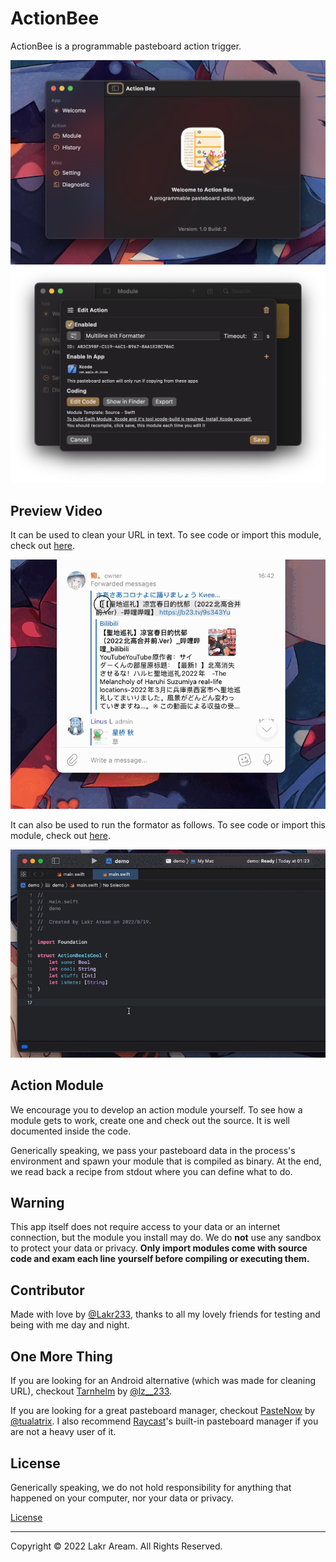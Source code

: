 # ActionBee

ActionBee is a programmable pasteboard action trigger.

![Screenshot](./Resources/Demo/ScreenshotMain.png)
![Screenshot](./Resources/Demo/ScreenshotModule.png)

## Preview Video

It can be used to clean your URL in text. To see code or import this module, check out [here](./Resources/ModuleSample/Module%20Export%20-%20Link%20Cleaner/).

![Clean URL](./Resources/Demo/Demo%20Link%20Cleaner.gif)

It can also be used to run the formator as follows. To see code or import this module, check out [here](./Resources/ModuleSample/Module%20Export%20-%20Multiline%20Init%20Formatter/).

![Format Code](./Resources/Demo/Demo%20Multiline%20Formatter.gif)

## Action Module

We encourage you to develop an action module yourself. To see how a module gets to work, create one and check out the source. It is well documented inside the code.

Generically speaking, we pass your pasteboard data in the process's environment and spawn your module that is compiled as binary. At the end, we read back a recipe from stdout where you can define what to do.

## Warning

This app itself does not require access to your data or an internet connection, but the module you install may do. We do **not** use any sandbox to protect your data or privacy. **Only import modules come with source code and exam each line yourself before compiling or executing them.**

## Contributor

Made with love by [@Lakr233](https://twitter.com/@Lakr233), thanks to all my lovely friends for testing and being with me day and night.

## One More Thing

If you are looking for an Android alternative (which was made for cleaning URL), checkout [Tarnhelm](https://github.com/lz233/Tarnhelm) by [@lz__233](https://twitter.com/lz__233).

If you are looking for a great pasteboard manager, checkout [PasteNow](https://apps.apple.com/cn/app/pastenow-instant-clipboard/id1552536109) by [@tualatrix](https://twitter.com/tualatrix). I also recommend [Raycast](https://www.raycast.com/)'s built-in pasteboard manager if you are not a heavy user of it.

## License

Generically speaking, we do not hold responsibility for anything that happened on your computer, nor your data or privacy.

[License](./LICENSE)

---

Copyright © 2022 Lakr Aream. All Rights Reserved.
